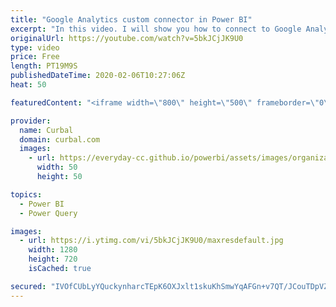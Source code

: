 ```yaml
---
title: "Google Analytics custom connector in Power BI"
excerpt: "In this video. I will show you how to connect to Google Analytics in Power BI using Curbal's custom connector.  Link to github: https://github.com/ruthpozuelo/GoogleAnalyticsConnector  You will need an API key, here is the link to how to get it: https://www.youtube.com/watch?v=S0AfKF6KBNE   Looking for"
originalUrl: https://youtube.com/watch?v=5bkJCjJK9U0
type: video
price: Free
length: PT19M9S
publishedDateTime: 2020-02-06T10:27:06Z
heat: 50

featuredContent: "<iframe width=\"800\" height=\"500\" frameborder=\"0\" src=\"https://www.youtube.com/embed/5bkJCjJK9U0\" allow=\"accelerometer; autoplay; encrypted-media; gyroscope; picture-in-picture\" allowfullscreen></iframe>"

provider:
  name: Curbal
  domain: curbal.com
  images:
    - url: https://everyday-cc.github.io/powerbi/assets/images/organizations/curbal.com-50x50.jpg
      width: 50
      height: 50

topics:
  - Power BI
  - Power Query

images:
  - url: https://i.ytimg.com/vi/5bkJCjJK9U0/maxresdefault.jpg
    width: 1280
    height: 720
    isCached: true

secured: "IVOfCUbLyYQuckynharcTEpK6OXJxlt1skuKhSmwYqAFGn+v7QT/JCouTDpVZVmJ3l6MA2mVkCDtkSHPcjEoH477yVDxefJjrl4iGHGBP/uSYsCK/4SePGMauqesli/AFDa0FjRGKbmniPy8L9eBJREkYEXllSx+c36xUwIyFV7JPx7XGXXjtQ8FW2Pyh857I/hBi8lsFIUGJZwPPlTMxJyO7Q5RN5qaTADH8nKI1zCQUOS22w2/BrxXC8VHf96QJ23KOHbSichL/E6lzYsogZTXal6w7pbeIG3Qg20vTnomwHOcxcCThbLSQRV1QPtimDTkUMFvhcC+4q2NscOEHPmkSCh1p/gzesLG4YhxOeB1ETePL++Kif6iUJExgBdkNKueG/UPn/5kvPoY0Sz9S9CzFBuqClohNyDwVaRpaUs=;eE80IBZaYn0wBuUHMNNnXA=="
---
```


